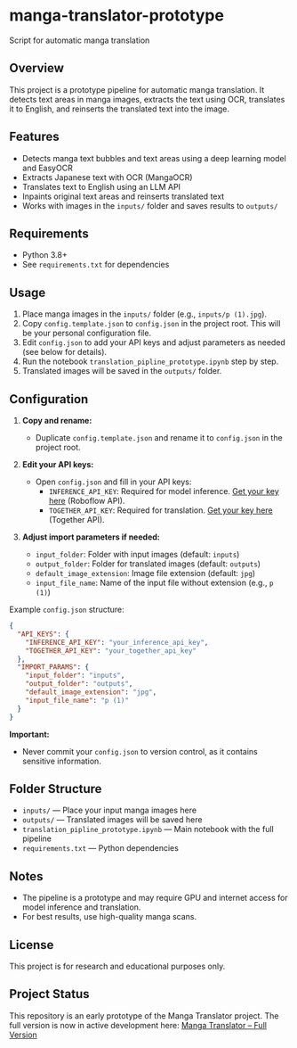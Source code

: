 # manga-translator-prototype
Script for automatic manga translation

## Overview
This project is a prototype pipeline for automatic manga translation. It detects text areas in manga images, extracts the text using OCR, translates it to English, and reinserts the translated text into the image.

## Features
- Detects manga text bubbles and text areas using a deep learning model and EasyOCR
- Extracts Japanese text with OCR (MangaOCR)
- Translates text to English using an LLM API
- Inpaints original text areas and reinserts translated text
- Works with images in the `inputs/` folder and saves results to `outputs/`

## Requirements
- Python 3.8+
- See `requirements.txt` for dependencies

## Usage
1. Place manga images in the `inputs/` folder (e.g., `inputs/p (1).jpg`).
2. Copy `config.template.json` to `config.json` in the project root. This will be your personal configuration file.
3. Edit `config.json` to add your API keys and adjust parameters as needed (see below for details).
4. Run the notebook `translation_pipline_prototype.ipynb` step by step.
5. Translated images will be saved in the `outputs/` folder.

## Configuration

1. **Copy and rename:**
   - Duplicate `config.template.json` and rename it to `config.json` in the project root.

2. **Edit your API keys:**
   - Open `config.json` and fill in your API keys:
     - `INFERENCE_API_KEY`: Required for model inference. [Get your key here](https://roboflow.com/) (Roboflow API).
     - `TOGETHER_API_KEY`: Required for translation. [Get your key here](https://www.together.ai/docs/inference/getting-started) (Together API).

3. **Adjust import parameters if needed:**
   - `input_folder`: Folder with input images (default: `inputs`)
   - `output_folder`: Folder for translated images (default: `outputs`)
   - `default_image_extension`: Image file extension (default: `jpg`)
   - `input_file_name`: Name of the input file without extension (e.g., `p (1)`)

Example `config.json` structure:
```json
{
  "API_KEYS": {
    "INFERENCE_API_KEY": "your_inference_api_key",
    "TOGETHER_API_KEY": "your_together_api_key"
  },
  "IMPORT_PARAMS": {
    "input_folder": "inputs",
    "output_folder": "outputs",
    "default_image_extension": "jpg",
    "input_file_name": "p (1)"
  }
}
```

**Important:**
- Never commit your `config.json` to version control, as it contains sensitive information.

## Folder Structure
- `inputs/` — Place your input manga images here
- `outputs/` — Translated images will be saved here
- `translation_pipline_prototype.ipynb` — Main notebook with the full pipeline
- `requirements.txt` — Python dependencies

## Notes
- The pipeline is a prototype and may require GPU and internet access for model inference and translation.
- For best results, use high-quality manga scans.

## License
This project is for research and educational purposes only.

## Project Status
This repository is an early prototype of the Manga Translator project.
The full version is now in active development here:
 [Manga Translator – Full Version](https://github.com/Maksim23123/manga-translator)
